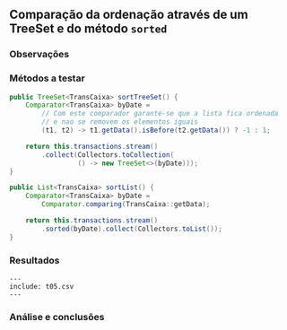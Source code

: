 ## Comparação da ordenação através de um TreeSet e do método `sorted`

### Observações

### Métodos a testar

```{.java caption="Ordenação através de um TreeSet"}
public TreeSet<TransCaixa> sortTreeSet() {
    Comparator<TransCaixa> byDate =
        // Com este comparador garante-se que a lista fica ordenada
        // e nao se removem os elementos iguais
        (t1, t2) -> t1.getData().isBefore(t2.getData()) ? -1 : 1;

    return this.transactions.stream()
        .collect(Collectors.toCollection(
                 () -> new TreeSet<>(byDate)));
}
```

```{.java caption="Ordenação através do método sorted"}
public List<TransCaixa> sortList() {
    Comparator<TransCaixa> byDate =
        Comparator.comparing(TransCaixa::getData);

    return this.transactions.stream()
        .sorted(byDate).collect(Collectors.toList());
}
```


### Resultados

```table
---
include: t05.csv
---
```

### Análise e conclusões

